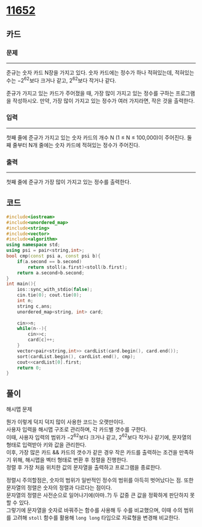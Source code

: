 # [11652](https://www.acmicpc.net/problem/11652)

## 카드

### 문제

---

준규는 숫자 카드 N장을 가지고 있다. 숫자 카드에는 정수가 하나 적혀있는데, 적혀있는 수는 $-2^62$보다 크거나 같고, $2^62$보다 작거나 같다.

준규가 가지고 있는 카드가 주어졌을 때, 가장 많이 가지고 있는 정수를 구하는 프로그램을 작성하시오. 만약, 가장 많이 가지고 있는 정수가 여러 가지라면, 작은 것을 출력한다.

### 입력

---

첫째 줄에 준규가 가지고 있는 숫자 카드의 개수 N (1 ≤ N ≤ 100,000)이 주어진다. 둘째 줄부터 N개 줄에는 숫자 카드에 적혀있는 정수가 주어진다.

### 출력

---

첫째 줄에 준규가 가장 많이 가지고 있는 정수를 출력한다.

## 코드

```cpp
#include<iostream>
#include<unordered_map>
#include<string>
#include<vector>
#include<algorithm>
using namespace std;
using psi = pair<string,int>;
bool cmp(const psi a, const psi b){
    if(a.second == b.second)
        return stoll(a.first)<stoll(b.first);
    return a.second>b.second;
}
int main(){
    ios::sync_with_stdio(false);
    cin.tie(0); cout.tie(0);
    int n;
    string c,ans;
    unordered_map<string, int> card;
    
    cin>>n;
    while(n--){
        cin>>c;
        card[c]++;
    }
    vector<pair<string,int>> cardList(card.begin(), card.end());
    sort(cardList.begin(), cardList.end(), cmp);
    cout<<cardList[0].first;
    return 0;
}
```

## 풀이

해시맵 문제

뭔가 이렇게 덕지 덕지 많이 사용한 코드는 오랫만이다.  
사용자 입력을 해시맵 구조로 관리하며, 각 카드별 갯수를 구한다.  
이때, 사용자 입력의 범위가 $-2^62$보다 크거나 같고, $2^62$보다 작거나 같기에, 문자열의 형태로 입력받아 키와 값을 관리한다.  
이후, 가장 많은 카드 && 카드의 갯수가 같은 경우 작은 카드를 출력하는 조건을 만족하기 위해, 해시맵을 벡터 형태로 변환 후 정렬을 진행한다.  
정렬 후 가장 처음 위치한 값의 문자열을 출력하고 프로그램을 종료한다.  

정렬시 주의할점은, 숫자의 범위가 일반적인 정수의 범위를 아득히 벗어났다는 점. 또한 문자열의 정렬은 숫자의 정렬과 다르다는 점이다.  
문자열의 정렬은 사전순으로 일어나기에(아마..?) 두 값중 큰 값을 정확하게 판단하지 못 할 수 있다.  
그렇기에 문자열을 숫자로 바꿔주는 함수를 사용해 두 수를 비교했으며, 이때 수의 범위를 고려해 `stoll` 함수를 활용해 `long long` 타입으로 자료형을 변경해 비교한다.  

